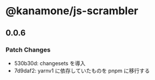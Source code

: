 # @kanamone/js-scrambler

## 0.0.6

### Patch Changes

- 530b30d: changesets を導入
- 7d9daf2: yarnv1 に依存していたものを pnpm に移行する
